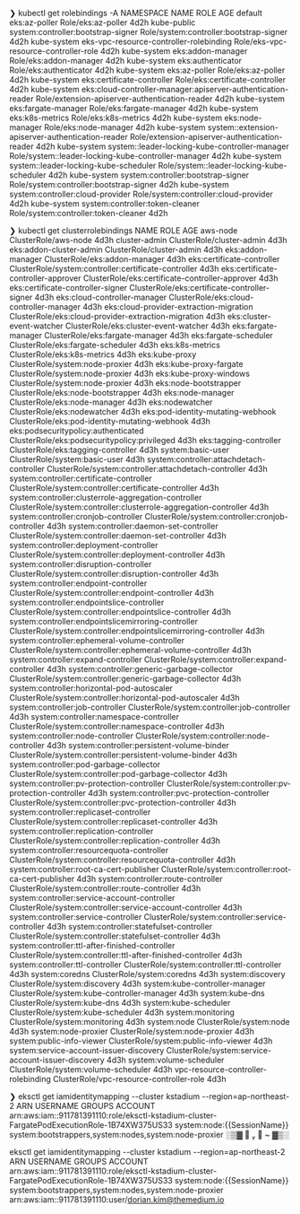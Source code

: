 ❯ kubectl get rolebindings -A
NAMESPACE     NAME                                                           ROLE                                                  AGE
default       eks:az-poller                                                  Role/eks:az-poller                                    4d2h
kube-public   system:controller:bootstrap-signer                             Role/system:controller:bootstrap-signer               4d2h
kube-system   eks-vpc-resource-controller-rolebinding                        Role/eks-vpc-resource-controller-role                 4d2h
kube-system   eks:addon-manager                                              Role/eks:addon-manager                                4d2h
kube-system   eks:authenticator                                              Role/eks:authenticator                                4d2h
kube-system   eks:az-poller                                                  Role/eks:az-poller                                    4d2h
kube-system   eks:certificate-controller                                     Role/eks:certificate-controller                       4d2h
kube-system   eks:cloud-controller-manager:apiserver-authentication-reader   Role/extension-apiserver-authentication-reader        4d2h
kube-system   eks:fargate-manager                                            Role/eks:fargate-manager                              4d2h
kube-system   eks:k8s-metrics                                                Role/eks:k8s-metrics                                  4d2h
kube-system   eks:node-manager                                               Role/eks:node-manager                                 4d2h
kube-system   system::extension-apiserver-authentication-reader              Role/extension-apiserver-authentication-reader        4d2h
kube-system   system::leader-locking-kube-controller-manager                 Role/system::leader-locking-kube-controller-manager   4d2h
kube-system   system::leader-locking-kube-scheduler                          Role/system::leader-locking-kube-scheduler            4d2h
kube-system   system:controller:bootstrap-signer                             Role/system:controller:bootstrap-signer               4d2h
kube-system   system:controller:cloud-provider                               Role/system:controller:cloud-provider                 4d2h
kube-system   system:controller:token-cleaner                                Role/system:controller:token-cleaner                  4d2h


❯ kubectl get clusterrolebindings
NAME                                                   ROLE                                                               AGE
aws-node                                               ClusterRole/aws-node                                               4d3h
cluster-admin                                          ClusterRole/cluster-admin                                          4d3h
eks:addon-cluster-admin                                ClusterRole/cluster-admin                                          4d3h
eks:addon-manager                                      ClusterRole/eks:addon-manager                                      4d3h
eks:certificate-controller                             ClusterRole/system:controller:certificate-controller               4d3h
eks:certificate-controller-approver                    ClusterRole/eks:certificate-controller-approver                    4d3h
eks:certificate-controller-signer                      ClusterRole/eks:certificate-controller-signer                      4d3h
eks:cloud-controller-manager                           ClusterRole/eks:cloud-controller-manager                           4d3h
eks:cloud-provider-extraction-migration                ClusterRole/eks:cloud-provider-extraction-migration                4d3h
eks:cluster-event-watcher                              ClusterRole/eks:cluster-event-watcher                              4d3h
eks:fargate-manager                                    ClusterRole/eks:fargate-manager                                    4d3h
eks:fargate-scheduler                                  ClusterRole/eks:fargate-scheduler                                  4d3h
eks:k8s-metrics                                        ClusterRole/eks:k8s-metrics                                        4d3h
eks:kube-proxy                                         ClusterRole/system:node-proxier                                    4d3h
eks:kube-proxy-fargate                                 ClusterRole/system:node-proxier                                    4d3h
eks:kube-proxy-windows                                 ClusterRole/system:node-proxier                                    4d3h
eks:node-bootstrapper                                  ClusterRole/eks:node-bootstrapper                                  4d3h
eks:node-manager                                       ClusterRole/eks:node-manager                                       4d3h
eks:nodewatcher                                        ClusterRole/eks:nodewatcher                                        4d3h
eks:pod-identity-mutating-webhook                      ClusterRole/eks:pod-identity-mutating-webhook                      4d3h
eks:podsecuritypolicy:authenticated                    ClusterRole/eks:podsecuritypolicy:privileged                       4d3h
eks:tagging-controller                                 ClusterRole/eks:tagging-controller                                 4d3h
system:basic-user                                      ClusterRole/system:basic-user                                      4d3h
system:controller:attachdetach-controller              ClusterRole/system:controller:attachdetach-controller              4d3h
system:controller:certificate-controller               ClusterRole/system:controller:certificate-controller               4d3h
system:controller:clusterrole-aggregation-controller   ClusterRole/system:controller:clusterrole-aggregation-controller   4d3h
system:controller:cronjob-controller                   ClusterRole/system:controller:cronjob-controller                   4d3h
system:controller:daemon-set-controller                ClusterRole/system:controller:daemon-set-controller                4d3h
system:controller:deployment-controller                ClusterRole/system:controller:deployment-controller                4d3h
system:controller:disruption-controller                ClusterRole/system:controller:disruption-controller                4d3h
system:controller:endpoint-controller                  ClusterRole/system:controller:endpoint-controller                  4d3h
system:controller:endpointslice-controller             ClusterRole/system:controller:endpointslice-controller             4d3h
system:controller:endpointslicemirroring-controller    ClusterRole/system:controller:endpointslicemirroring-controller    4d3h
system:controller:ephemeral-volume-controller          ClusterRole/system:controller:ephemeral-volume-controller          4d3h
system:controller:expand-controller                    ClusterRole/system:controller:expand-controller                    4d3h
system:controller:generic-garbage-collector            ClusterRole/system:controller:generic-garbage-collector            4d3h
system:controller:horizontal-pod-autoscaler            ClusterRole/system:controller:horizontal-pod-autoscaler            4d3h
system:controller:job-controller                       ClusterRole/system:controller:job-controller                       4d3h
system:controller:namespace-controller                 ClusterRole/system:controller:namespace-controller                 4d3h
system:controller:node-controller                      ClusterRole/system:controller:node-controller                      4d3h
system:controller:persistent-volume-binder             ClusterRole/system:controller:persistent-volume-binder             4d3h
system:controller:pod-garbage-collector                ClusterRole/system:controller:pod-garbage-collector                4d3h
system:controller:pv-protection-controller             ClusterRole/system:controller:pv-protection-controller             4d3h
system:controller:pvc-protection-controller            ClusterRole/system:controller:pvc-protection-controller            4d3h
system:controller:replicaset-controller                ClusterRole/system:controller:replicaset-controller                4d3h
system:controller:replication-controller               ClusterRole/system:controller:replication-controller               4d3h
system:controller:resourcequota-controller             ClusterRole/system:controller:resourcequota-controller             4d3h
system:controller:root-ca-cert-publisher               ClusterRole/system:controller:root-ca-cert-publisher               4d3h
system:controller:route-controller                     ClusterRole/system:controller:route-controller                     4d3h
system:controller:service-account-controller           ClusterRole/system:controller:service-account-controller           4d3h
system:controller:service-controller                   ClusterRole/system:controller:service-controller                   4d3h
system:controller:statefulset-controller               ClusterRole/system:controller:statefulset-controller               4d3h
system:controller:ttl-after-finished-controller        ClusterRole/system:controller:ttl-after-finished-controller        4d3h
system:controller:ttl-controller                       ClusterRole/system:controller:ttl-controller                       4d3h
system:coredns                                         ClusterRole/system:coredns                                         4d3h
system:discovery                                       ClusterRole/system:discovery                                       4d3h
system:kube-controller-manager                         ClusterRole/system:kube-controller-manager                         4d3h
system:kube-dns                                        ClusterRole/system:kube-dns                                        4d3h
system:kube-scheduler                                  ClusterRole/system:kube-scheduler                                  4d3h
system:monitoring                                      ClusterRole/system:monitoring                                      4d3h
system:node                                            ClusterRole/system:node                                            4d3h
system:node-proxier                                    ClusterRole/system:node-proxier                                    4d3h
system:public-info-viewer                              ClusterRole/system:public-info-viewer                              4d3h
system:service-account-issuer-discovery                ClusterRole/system:service-account-issuer-discovery                4d3h
system:volume-scheduler                                ClusterRole/system:volume-scheduler                                4d3h
vpc-resource-controller-rolebinding                    ClusterRole/vpc-resource-controller-role                           4d3h


❯ eksctl get iamidentitymapping --cluster kstadium --region=ap-northeast-2
ARN                                                                                             USERNAME                        GROUPS                                                  ACCOUNT
arn:aws:iam::911781391110:role/eksctl-kstadium-cluster-FargatePodExecutionRole-1B74XW375US33    system:node:{{SessionName}}     system:bootstrappers,system:nodes,system:node-proxier
░▒▓    ~ ▓▒░                                                                      


 eksctl get iamidentitymapping --cluster kstadium --region=ap-northeast-2
ARN                                                                                             USERNAME                        GROUPS                                                  ACCOUNT
arn:aws:iam::911781391110:role/eksctl-kstadium-cluster-FargatePodExecutionRole-1B74XW375US33    system:node:{{SessionName}}     system:bootstrappers,system:nodes,system:node-proxier
arn:aws:iam::911781391110:user/dorian.kim@themedium.io   